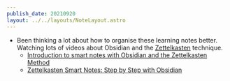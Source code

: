 ```yaml
---
publish_date: 20210920
layout: ../../layouts/NoteLayout.astro
---
```


- Been thinking a lot about how to organise these learning notes better. Watching lots of videos about Obsidian and the [Zettelkasten](index-notes/Zettelkasten.md) technique.
	- [Introduction to smart notes with Obsidian and the Zettelkasten Method](https://www.youtube.com/watch?v=Etr_Wyfpyvk)
	- [Zettelkasten Smart Notes: Step by Step with Obsidian](https://www.youtube.com/watch?v=ziE6UExsOrs)


